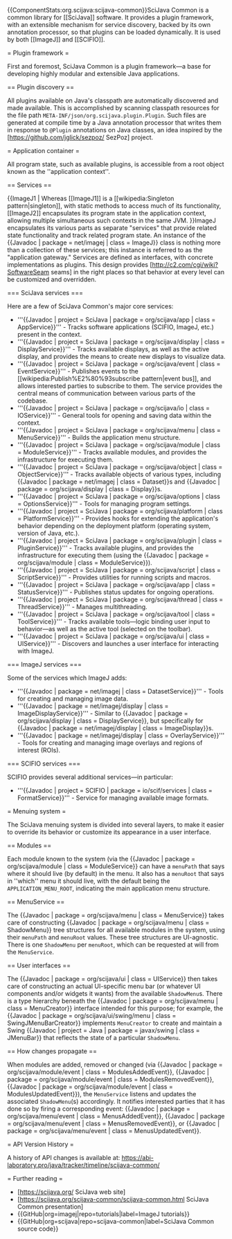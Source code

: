 {{ComponentStats:org.scijava:scijava-common}}SciJava Common is a common library for [[SciJava]] software. It provides a plugin framework, with an extensible mechanism for service discovery, backed by its own annotation processor, so that plugins can be loaded dynamically. It is used by both [[ImageJ]] and [[SCIFIO]].

= Plugin framework =

First and foremost, SciJava Common is a plugin framework—a base for developing highly modular and extensible Java applications.

== Plugin discovery ==

All plugins available on Java's classpath are automatically discovered and made available. This is accomplished by scanning classpath resources for the file path <code>META-INF/json/org.scijava.plugin.Plugin</code>. Such files are generated at compile time by a Java annotation processor that writes them in response to <code>@Plugin</code> annotations on Java classes, an idea inspired by the [https://github.com/jglick/sezpoz/ SezPoz] project.

= Application container =

All program state, such as available plugins, is accessible from a root object known as the ''application context''.

== Services ==

{{ImageJ1
| Whereas [[ImageJ1]] is a [[wikipedia:Singleton pattern|singleton]], with static methods to access much of its functionality, [[ImageJ2]] encapsulates its program state in the application context, allowing multiple simultaneous such contexts in the same JVM.
}}ImageJ encapsulates its various parts as separate "services" that provide related state functionality and track related program state. An instance of the {{Javadoc | package = net/imagej | class = ImageJ}} class is nothing more than a collection of these services; this instance is referred to as the "application gateway." Services are defined as interfaces, with concrete implementations as plugins. This design provides [http://c2.com/cgi/wiki?SoftwareSeam seams] in the right places so that behavior at every level can be customized and overridden.

=== SciJava services ===

Here are a few of SciJava Common's major core services:

* '''{{Javadoc | project = SciJava | package = org/scijava/app | class = AppService}}''' - Tracks software applications (SCIFIO, ImageJ, etc.) present in the context.
* '''{{Javadoc | project = SciJava | package = org/scijava/display | class = DisplayService}}''' - Tracks available displays, as well as the active display, and provides the means to create new displays to visualize data.
* '''{{Javadoc | project = SciJava | package = org/scijava/event | class = EventService}}''' - Publishes events to the [[wikipedia:Publish%E2%80%93subscribe pattern|event bus]], and allows interested parties to subscribe to them. The service provides the central means of communication between various parts of the codebase.
* '''{{Javadoc | project = SciJava | package = org/scijava/io | class = IOService}}''' - General tools for opening and saving data within the context.
* '''{{Javadoc | project = SciJava | package = org/scijava/menu | class = MenuService}}''' - Builds the application menu structure.
* '''{{Javadoc | project = SciJava | package = org/scijava/module | class = ModuleService}}''' - Tracks available modules, and provides the infrastructure for executing them.
* '''{{Javadoc | project = SciJava | package = org/scijava/object | class = ObjectService}}''' - Tracks available objects of various types, including {{Javadoc | package = net/imagej | class = Dataset}}s and {{Javadoc | package = org/scijava/display | class = Display}}s.
* '''{{Javadoc | project = SciJava | package = org/scijava/options | class = OptionsService}}''' - Tools for managing program settings.
* '''{{Javadoc | project = SciJava | package = org/scijava/platform | class = PlatformService}}''' - Provides hooks for extending the application's behavior depending on the deployment platform (operating system, version of Java, etc.).
* '''{{Javadoc | project = SciJava | package = org/scijava/plugin | class = PluginService}}''' - Tracks available plugins, and provides the infrastructure for executing them (using the {{Javadoc | package = org/scijava/module | class = ModuleService}}).
* '''{{Javadoc | project = SciJava | package = org/scijava/script | class = ScriptService}}''' - Provides utilities for running scripts and macros.
* '''{{Javadoc | project = SciJava | package = org/scijava/app | class = StatusService}}''' - Publishes status updates for ongoing operations.
* '''{{Javadoc | project = SciJava | package = org/scijava/thread | class = ThreadService}}''' - Manages multithreading.
* '''{{Javadoc | project = SciJava | package = org/scijava/tool | class = ToolService}}''' - Tracks available tools—logic binding user input to behavior—as well as the active tool (selected on the toolbar).
* '''{{Javadoc | project = SciJava | package = org/scijava/ui | class = UIService}}''' - Discovers and launches a user interface for interacting with ImageJ.

=== ImageJ services ===

Some of the services which ImageJ adds:

* '''{{Javadoc | package = net/imagej | class = DatasetService}}''' - Tools for creating and managing image data.
* '''{{Javadoc | package = net/imagej/display | class = ImageDisplayService}}''' - Similar to {{Javadoc | package = org/scijava/display | class = DisplayService}}, but specifically for {{Javadoc | package = net/imagej/display | class = ImageDisplay}}s.
* '''{{Javadoc | package = net/imagej/display | class = OverlayService}}''' - Tools for creating and managing image overlays and regions of interest (ROIs).

=== SCIFIO services ===

SCIFIO provides several additional services—in particular:

* '''{{Javadoc | project = SCIFIO | package = io/scif/services | class = FormatService}}''' - Service for managing available image formats.

= Menuing system =

The SciJava menuing system is divided into several layers, to make it easier to override its behavior or customize its appearance in a user interface.

== Modules ==

Each module known to the system (via the {{Javadoc | package = org/scijava/module | class = ModuleService}} can have a <code>menuPath</code> that says where it should live (by default) in the menu. It also has a <code>menuRoot</code> that says in ''which'' menu it should live, with the default being the <code>APPLICATION_MENU_ROOT</code>, indicating the main application menu structure.

== MenuService ==

The {{Javadoc | package = org/scijava/menu | class = MenuService}} takes care of constructing {{Javadoc | package = org/scijava/menu | class = ShadowMenu}} tree structures for all available modules in the system, using their <code>menuPath</code> and <code>menuRoot</code> values. These tree structures are UI-agnostic. There is one <code>ShadowMenu</code> per <code>menuRoot</code>, which can be requested at will from the <code>MenuService</code>.

== User interfaces ==

The {{Javadoc | package = org/scijava/ui | class = UIService}} then takes care of constructing an actual UI-specific menu bar (or whatever UI components and/or widgets it wants) from the available <code>ShadowMenu</code>s. There is a type hierarchy beneath the {{Javadoc | package = org/scijava/menu | class = MenuCreator}} interface intended for this purpose; for example, the {{Javadoc | package = org/scijava/ui/swing/menu | class = SwingJMenuBarCreator}} implements <code>MenuCreator</code> to create and maintain a Swing {{Javadoc | project = Java | package = javax/swing | class = JMenuBar}} that reflects the state of a particular <code>ShadowMenu</code>.

== How changes propagate ==

When modules are added, removed or changed (via {{Javadoc | package = org/scijava/module/event | class = ModulesAddedEvent}}, {{Javadoc | package = org/scijava/module/event | class = ModulesRemovedEvent}}, {{Javadoc | package = org/scijava/module/event | class = ModulesUpdatedEvent}}), the <code>MenuService</code> listens and updates the associated <code>ShadowMenu</code>(s) accordingly. It notifies interested parties that it has done so by firing a corresponding event: {{Javadoc | package = org/scijava/menu/event | class = MenusAddedEvent}}, {{Javadoc | package = org/scijava/menu/event | class = MenusRemovedEvent}}, or {{Javadoc | package = org/scijava/menu/event | class = MenusUpdatedEvent}}.

= API Version History =

A history of API changes is available at:
https://abi-laboratory.pro/java/tracker/timeline/scijava-common/

= Further reading =

* [https://scijava.org/ SciJava web site]
* [https://scijava.org/scijava-common/scijava-common.html SciJava Common presentation]
* {{GitHub|org=imagej|repo=tutorials|label=ImageJ tutorials}}
* {{GitHub|org=scijava|repo=scijava-common|label=SciJava Common source code}}
